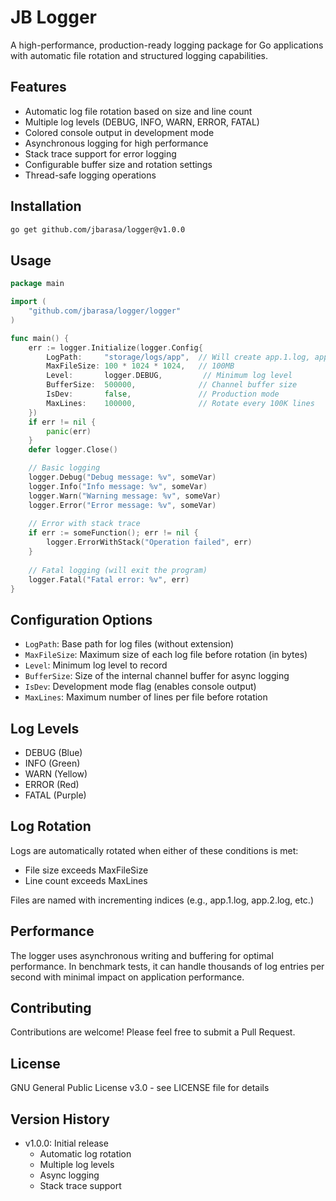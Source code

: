 # JB Logger

A high-performance, production-ready logging package for Go applications with automatic file rotation and structured logging capabilities.

## Features

- Automatic log file rotation based on size and line count
- Multiple log levels (DEBUG, INFO, WARN, ERROR, FATAL)
- Colored console output in development mode
- Asynchronous logging for high performance
- Stack trace support for error logging
- Configurable buffer size and rotation settings
- Thread-safe logging operations

## Installation

```bash
go get github.com/jbarasa/logger@v1.0.0
```

## Usage

```go
package main

import (
    "github.com/jbarasa/logger/logger"
)

func main() {
    err := logger.Initialize(logger.Config{
        LogPath:     "storage/logs/app",  // Will create app.1.log, app.2.log, etc.
        MaxFileSize: 100 * 1024 * 1024,   // 100MB
        Level:       logger.DEBUG,         // Minimum log level
        BufferSize:  500000,              // Channel buffer size
        IsDev:       false,               // Production mode
        MaxLines:    100000,              // Rotate every 100K lines
    })
    if err != nil {
        panic(err)
    }
    defer logger.Close()

    // Basic logging
    logger.Debug("Debug message: %v", someVar)
    logger.Info("Info message: %v", someVar)
    logger.Warn("Warning message: %v", someVar)
    logger.Error("Error message: %v", someVar)
    
    // Error with stack trace
    if err := someFunction(); err != nil {
        logger.ErrorWithStack("Operation failed", err)
    }
    
    // Fatal logging (will exit the program)
    logger.Fatal("Fatal error: %v", err)
}
```

## Configuration Options

- `LogPath`: Base path for log files (without extension)
- `MaxFileSize`: Maximum size of each log file before rotation (in bytes)
- `Level`: Minimum log level to record
- `BufferSize`: Size of the internal channel buffer for async logging
- `IsDev`: Development mode flag (enables console output)
- `MaxLines`: Maximum number of lines per file before rotation

## Log Levels

- DEBUG (Blue)
- INFO (Green)
- WARN (Yellow)
- ERROR (Red)
- FATAL (Purple)

## Log Rotation

Logs are automatically rotated when either of these conditions is met:
- File size exceeds MaxFileSize
- Line count exceeds MaxLines

Files are named with incrementing indices (e.g., app.1.log, app.2.log, etc.)

## Performance

The logger uses asynchronous writing and buffering for optimal performance. In benchmark tests, it can handle thousands of log entries per second with minimal impact on application performance.

## Contributing

Contributions are welcome! Please feel free to submit a Pull Request.

## License

GNU General Public License v3.0 - see LICENSE file for details

## Version History

- v1.0.0: Initial release
  - Automatic log rotation
  - Multiple log levels
  - Async logging
  - Stack trace support
